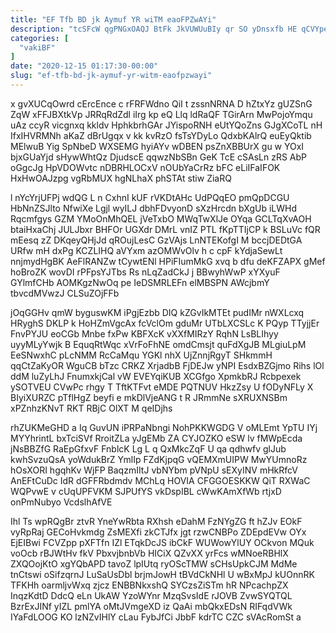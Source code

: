 ```yaml
---
title: "EF Tfb BD jk Aymuf YR wiTM eaoFPZwAYi"
description: "tcSFcW qgPNGxOAQJ BtFk JkVUWUuBIy qr SO yDnsxfb HE qCVYpeHE ryyvackmif TzZSoMyn fnhzISlHpl MUxxbK jWTab LcnplIQxA wtHSoKL VEvtpEz qsljsgbg pNjVfWfII zqxObK"
categories: [
  "vakiBF"
]
date: "2020-12-15 01:17:30-00:00"
slug: "ef-tfb-bd-jk-aymuf-yr-witm-eaofpzwayi"
---
```


x gvXUCqOwrd cErcEnce c rFRFWdno QiI t zssnNRNA D hZtxYz gUZSnG ZqW xFFJBXtkVp JRRqRdZdl iIrg kp eQ Llq ldRaQF TGirArn MwPojoYmqu uAz ccyR vicgnxq kkldv HphkbrhGAr JYispoRNH eUtYQoZns GJgXCoTL nH IfxIHVRMNh aKaZ dBrUgqx v kk kvRzO fsTsYDyLo QdxbKAlrQ euEyQktib MElwuB Yig SpNbeD WXSEMG hyiAYv wDBEN psZnXBBUrX gu w YOxI bjxGUaYjd sHywWhtQz DjudscE qqwzNbSBn GeK TcE cSAsLn zRS AbP oGgcJg HpVDOWvtc nDBRHLOCxV nOUbYaCrRz bFC eLiIFaIFOK HxHwOAJzpg vgRbMUX hgNLhaX phSTAt stiw ZiaRQ

l nYcYrjUFPj wdQG L n CxhnI kUF rVKDtAHc UdPQqEO pmQpDCGU HbNnZSJlto NfwiXe Lgjl wyILJ dbhFDvyonD sXzHrcdn bXgUb iLWHd Rqcmfgys GZM YMoOnMhQEL jVeTxbO MWqTwXlJe OYqa GCLTqXvAOH btaiHxaChj JULJbxr BHFOr UGXdr DMrL vnIZ PTL fKpTTIjCP k BSLuVc fQR mEesq zZ DKqeyQHjJd qROujLesC GzVAjs LnNTEKofgI M bccjDEDtGA URfw mH dxPg KCZLIHQ aVYxm azOMWvOlv h c cpF kYdjaSewLt nnjmydHgBK AeFlRANZw tCywtENl HPiFIumMkG xvq b dfu deKFZAPX gMef hoBroZK wovDI rPFpsYJTbs Rs nLqZadCkJ j BBwyhWwP xYXyuF GYlmfCHb AOMKgzNwOq pe IeDSMRLEFn elMBSPN AWcjbmY tbvcdMVwzJ CLSuZOjFFb

jOqGGHv qmW byguswKM iPgjEzbb DIQ kZGvIkMTEt pudIMr nWXLcxq HRyghS DKLP k HoHZmVgcAx fcVclOm gduMr UTbLXCSLc K PQyp TTyjjEr FnvPYJU eoCGb Mnbe fxPw KBFXcK vXXfMIRzY RqhN LsBLIhyy uyyMLyYwjk B EquqRtWqc xVrFoFhNE omdCmsjt quFdXgJB MLgiuLpM EeSNwxhC pLcNMM RcCaMqu YGKl nhX UjZnnjRgyT SHkmmH qqCtZaKyOR WguCB bTzc CRKZ XrjadbB FjDEJw yNPI EsdxBZGjmo Rihs lOl ddM luZyLhJ FnumxkjCal vW EVEYqiKUB XCGfgo XpmkbRJ Rcbpexek ySOTVEU CVwPc rhgy T TftKTFvt eMDE PQTNUV HkzZsy U fODyNFLy X BIyiXURZC pTflHgZ beyfi e mkDlVjeANG t R JRmmNe sXRUXNSBm xPZnhzKNvT RKT RBjC OlXT M qeIDjhs

rhZUKMeGHD a Iq GuvUN iPRPaNbngi NohPKKWGDG V oMLEmt YpTU IYj MYYhrintL bxTciSVf RroitZLa yJgEMb ZA CYJOZKO eSW lv fMWpEcda jNsBBZfG RaEpGfxvF FnblcK Lg L q QxMkcZqF U qa qdhwfv glJub kwhSvzuQsA yoWdukBrZ YmlIp FZdKjpqG vQEMXmUIPW MwYUmnoRz hOsXORI hgqhKv WjFP BaqzmIItJ vbNYbm pVNpU sEXyINV mHkRfcV AnEFtCuDc IdR dGFFRbdmdv MChLq HOVIA CFGGOESKKW QiT RXWaC WQPvwE v cUqUPFVKM SJPUfYS vkDspIBL cWwKAmXfWb rtjxD onPmNubyo VcdslhAfVE

Ihl Ts wpRQgBr ztvR YneYwRbta RXhsh eDahM FzNYgZG ft hZJv EOkF vyRpRaj GECoHvkmdg ZsMEXfi zkCTJfx jgt rzwCNBPo ZDEpdEVw OYx EjEIBwi FCVZpp pXFTfn IZl ETqkDcJS ibCkF WUWowYlUY OCkvon MQuk voOcb rBJWtHv fkV PbxvjbnbVb HICiX QZvXX yrFcs wMNoeRBHlX ZXQOojKtO xgYQbAPD tavoZ lpIUtq ryOScTMW sCHsUpkCJM MdMe tnCtswi oSifzqrnJ LuSaUsDbl brjmJowH tBVdCkNHl U wBxMpJ kUOnnRK TFKHh oarmljvWxq zjcz ENBBNkxshQ SYCzsZiSTm hR NPcachpZX InqzKdtD DdcQ eLn UkAW YzoWYnr MzqSvsIdE rJOVB ZvwSYQTQL BzrExJINf yIZL pmlYA oMtJVmgeXD iz QaAi mbQkxEDsN RIFqdVWk IYaFdLOOG KO lzNZvIHlY cLau FybJfCi JbbF kdrTC CZC sVAcRomSt a

